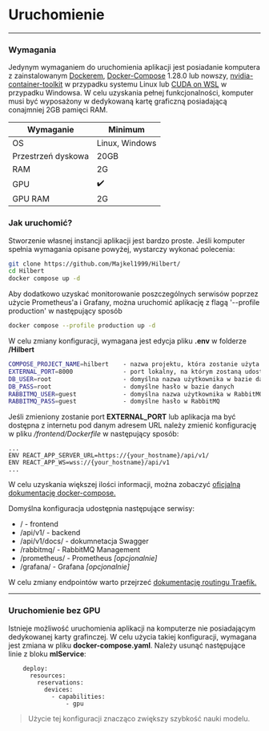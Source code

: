 # Uruchomienie
---
### Wymagania
Jedynym wymaganiem do uruchomienia aplikacji jest posiadanie komputera z zainstalowanym [Dockerem](https://docs.docker.com/engine/install/), [Docker-Compose](https://docs.docker.com/compose/install/) 1.28.0 lub nowszy, [nvidia-container-toolkit](https://docs.nvidia.com/datacenter/cloud-native/container-toolkit/install-guide.html) w przypadku systemu Linux lub [CUDA on WSL](https://docs.nvidia.com/cuda/wsl-user-guide/index.html) w przypadku Windowsa. W celu uzyskania pełnej funkcjonalności, komputer musi być wyposażony w dedykowaną kartę graficzną posiadającą conajmniej 2GB pamięci RAM. 

| Wymaganie          | Minimum            |
| ------------------ | ------------------ |
| OS                 | Linux, Windows     |
| Przestrzeń dyskowa | 20GB               |
| RAM                | 2G                 |
| GPU                | :heavy_check_mark: |
| GPU RAM            | 2G                 |

### Jak uruchomić?
Stworzenie własnej instancji aplikacji jest bardzo proste. Jeśli komputer spełnia wymagania opisane powyżej, wystarczy wykonać polecenia:

```bash
git clone https://github.com/Majkel1999/Hilbert/
cd Hilbert
docker compose up -d
```

Aby dodatkowo uzyskać monitorowanie poszczególnych serwisów poprzez użycie Prometheus'a i Grafany, można uruchomić aplikację z flagą '--profile production' w następujący sposób
```bash
docker compose --profile production up -d
```

W celu zmiany konfiguracji, wymagana jest edycja pliku **.env** w folderze **/Hilbert**

```bash
COMPOSE_PROJECT_NAME=hilbert    - nazwa projektu, która zostanie użyta przy tworzeniu kontenerów
EXTERNAL_PORT=8000              - port lokalny, na którym zostaną udostępnione wszystkie serwisy
DB_USER=root                    - domyślna nazwa użytkownika w bazie danych  
DB_PASS=root                    - domyślne hasło w bazie danych 
RABBITMQ_USER=guest             - domyślna nazwa użytkownika w RabbitMQ
RABBITMQ_PASS=guest             - domyślne hasło w RabbitMQ
```

Jeśli zmieniony zostanie port **EXTERNAL_PORT** lub aplikacja ma być dostępna z internetu pod danym adresem URL należy zmienić konfigurację w pliku */frontend/Dockerfile* w następujący sposób:

```
...
ENV REACT_APP_SERVER_URL=https://{your_hostname}/api/v1/
ENV REACT_APP_WS=wss://{your_hostname}/api/v1
...
```

W celu uzyskania większej ilości informacji, można zobaczyć [oficjalną dokumentację docker-compose.](https://docs.docker.com/compose/)

Domyślna konfiguracja udostępnia następujące serwisy:
- / - frontend
- /api/v1/ - backend
- /api/v1/docs/ - dokumnetacja Swagger
- /rabbitmq/ - RabbitMQ Management
- /prometheus/ - Prometheus *[opcjonalnie]*
- /grafana/ - Grafana *[opcjonalnie]*

W celu zmiany endpointów warto przejrzeć [dokumentację routingu Traefik.](https://doc.traefik.io/traefik/routing/overview/)

---

### Uruchomienie bez GPU

Istnieje możliwość uruchomienia aplikacji na komputerze nie posiadającym dedykowanej karty grafinczej. W celu użycia takiej konfiguracji, wymagana jest zmiana w pliku **docker-compose.yaml**. Należy usunąć następujące linie z bloku **mlService**:

```
    deploy:
      resources:
        reservations:
          devices:
            - capabilities:
                - gpu
```
> Użycie tej konfiguracji znacząco zwiększy szybkość nauki modelu.